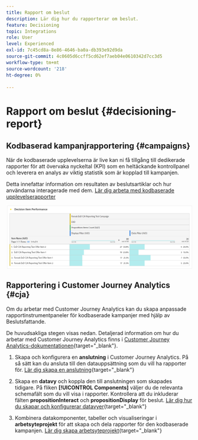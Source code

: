 ```yaml
---
title: Rapport om beslut
description: Lär dig hur du rapporterar om beslut.
feature: Decisioning
topic: Integrations
role: User
level: Experienced
exl-id: 7c45cd8a-8e86-4646-ba0a-db393e92d9da
source-git-commit: 4c0605d6ccff5cd62ef7aeb04e0610342d7cc3d5
workflow-type: tm+mt
source-wordcount: '218'
ht-degree: 0%

---
```



# Rapport om beslut {#decisioning-report}

## Kodbaserad kampanjrapportering {#campaigns}

När de kodbaserade upplevelserna är live kan ni få tillgång till dedikerade rapporter för att övervaka nyckeltal (KPI) som en heltäckande kontrollpanel och leverera en analys av viktig statistik som är kopplad till kampanjen.

Detta innefattar information om resultaten av beslutsartiklar och hur användarna interagerade med dem. [Lär dig arbeta med kodbaserade upplevelserapporter](../reports/campaign-global-report-cja-code.md)

![](../reports/assets/cja-decisioning-item-performance.png)

## Rapportering i Customer Journey Analytics {#cja}

Om du arbetar med Customer Journey Analytics kan du skapa anpassade rapportinstrumentpaneler för kodbaserade kampanjer med hjälp av Beslutsfattande.

De huvudsakliga stegen visas nedan. Detaljerad information om hur du arbetar med Customer Journey Analytics finns i [Customer Journey Analytics-dokumentationen](https://experienceleague.adobe.com/en/docs/analytics-platform/using/cja-landing){target="_blank"}.

1. Skapa och konfigurera en **anslutning** i Customer Journey Analytics. På så sätt kan du ansluta till den datauppsättning som du vill ha rapporter för. [Lär dig skapa en anslutning](https://experienceleague.adobe.com/en/docs/analytics-platform/using/cja-connections/create-connection){target="_blank"}

1. Skapa en **datavy** och koppla den till anslutningen som skapades tidigare. På fliken **[!UICONTROL Components]** väljer du de relevanta schemafält som du vill visa i rapporter. Kontrollera att du inkluderar fälten **propositionInteract** och **propositionDisplay** för beslut. [Lär dig hur du skapar och konfigurerar datavyer](https://experienceleague.adobe.com/en/docs/analytics-platform/using/cja-dataviews/create-dataview){target="_blank"}

1. Kombinera datakomponenter, tabeller och visualiseringar i **arbetsyteprojekt** för att skapa och dela rapporter för den kodbaserade kampanjen. [Lär dig skapa arbetsyteprojekt](https://experienceleague.adobe.com/en/docs/analytics-platform/using/cja-workspace/build-workspace-project/create-projects){target="_blank"}
